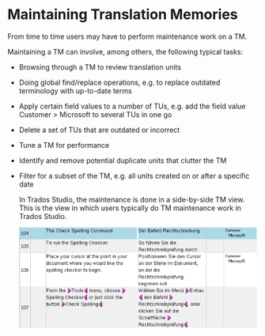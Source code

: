 Maintaining Translation Memories
====
From time to time users may have to perform maintenance work on a TM.

Maintaining a TM can involve, among others, the following typical tasks:

* Browsing through a TM to review translation units
* Doing global find/replace operations, e.g. to replace outdated terminology with up-to-date terms
* Apply certain field values to a number of TUs, e.g. add the field value Customer > Microsoft to several TUs in one go
* Delete a set of TUs that are outdated or incorrect
* Tune a TM for performance
* Identify and remove potential duplicate units that clutter the TM
* Filter for a subset of the TM, e.g. all units created on or after a specific date
  
  In Trados Studio, the maintenance is done in a side-by-side TM view. This is the view in which users typically do TM maintenance work in Trados Studio.

  <img style="display:block; " src="images/TmMaintenance.jpg"/>
